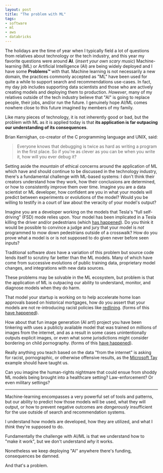 ```yaml
---
layout: post
title: "The problem with ML"
tags:
- software
- ml
- aws
- databricks
---
```



The holidays are the time of year when I typically field a lot of questions
from relatives about technology or the tech industry, and this year my favorite
questions were around **AI**. (*insert your own scary music*) Machine-learning
(ML) or Artificial Intelligence (AI) are being widely deployed and I have some
**Problems&trade;** with that. Machine learning is not necessarily a new
domain, the practices commonly accepted as "ML" have been used for quite a
while to support search and recommendations use-cases. In fact, my day job
includes supporting data scientists and those who are actively creating models
and deploying them to production. _However_, many of my relatives outside of the tech industry believe that "AI" is going to replace people, their jobs, and/or run the future. I genuinely hope AI/ML comes nowhere close to this future imagined by members of my family.


Like many pieces of technology, it is not inherently good or bad, but the
problem with ML as it is applied today is that **its application is far
outpacing our understanding of its consequences**.

Brian Kernighan, co-creator of the C programming language and UNIX, said:

> Everyone knows that debugging is twice as hard as writing a program in the
> first place. So if you're as clever as you can be when you write it, how will
> you ever debug it?

Setting aside the _mountain_ of ethical concerns around the application of ML
which have and should continue to be discussed in the technology industry,
there's a fundamental challenge with ML-based systems: I don't think their
creators understand how they work, how their conclusions are determined, or how
to consistently improve them over time. Imagine you are a data scientist or ML
developer, how confident are you in what your models will predict between
experiments or evolutions of the model? Would you be willing to testify in a
court of law about the veracity of your model's output?

Imagine you are a developer working on the models that Tesla's "full
self-driving" (FSD) mode relies upon. Your model has been implicated in a Tesla
killing the driver and/or pedestrians (which [has
happened](https://www.reuters.com/business/autos-transportation/us-probing-fatal-tesla-crash-that-killed-pedestrian-2021-09-03/)).
Do you think it would be possible to convince a judge and jury that your model
is _not_ programmed to mow down pedestrians outside of a crosswalk? How do you
prove what a model is or is not supposed to do given never before seen inputs?

Traditional software _does_ have a variation of this problem but source code
lends itself to scrutiny far better than the ML models. Many of which have come
from successive evolutions of public training data, proprietary model changes,
and integrations with new data sources.

These problems may be solvable in the ML ecosystem, but problem is that the
application of ML is outpacing our ability to understand, monitor, and diagnose
models when they do harm.

That model your startup is working on to help accelerate home loan approvals
based on historical mortgages, how do you assert that your models are not
re-introducing racist policies like
    [redlining](https://en.wikipedia.org/wiki/Redlining). (forms of this [have happened](https://fortune.com/2020/02/11/a-i-fairness-eye-on-a-i/)).

How about that fun image generation (AI art!) project you have been tinkering
with uses a publicly available model that was trained on millions of images
from the internet, and as a result in some cases unintentionally outputs
explicit images, or even what some jurisdictions might consider bordering on
child pornography. (forms of this [have
happened](https://www.wired.com/story/lensa-artificial-intelligence-csem/)).

Really anything you teach based on the data "from the internet" is asking for
racist, pornographic, or otherwise offensive results, as the [Microsoft
Tay](https://www.cbsnews.com/news/microsoft-shuts-down-ai-chatbot-after-it-turned-into-racist-nazi/)
example should have taught us.


Can you imagine the human-rights nightmare that could ensue from shoddy ML
models being brought into a healthcare setting? Law-enforcement? Or even
military settings?

---

Machine-learning encompasses a very powerful set of tools and patterns, but our
ability to predict how those models will be used, what they will output, or how
to prevent negative outcomes are _dangerously_ insufficient for the use outside
of search and recommendation systems.

I understand how models are developed, how they are utilized, and what I
_think_ they're supposed to do.

Fundamentally the challenge with AI/ML is that we understand how to "make it
work", but we don't understand _why_ it works.

Nonetheless we keep deploying "AI" anywhere there's funding, consequences be
damned.

And that's a problem.

